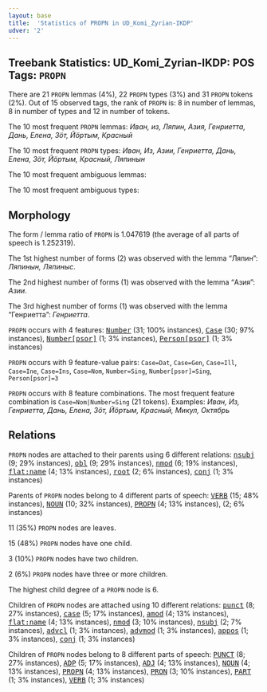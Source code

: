 ```yaml
---
layout: base
title:  'Statistics of PROPN in UD_Komi_Zyrian-IKDP'
udver: '2'
---
```


## Treebank Statistics: UD_Komi_Zyrian-IKDP: POS Tags: `PROPN`

There are 21 `PROPN` lemmas (4%), 22 `PROPN` types (3%) and 31 `PROPN` tokens (2%).
Out of 15 observed tags, the rank of `PROPN` is: 8 in number of lemmas, 8 in number of types and 12 in number of tokens.

The 10 most frequent `PROPN` lemmas: <em>Иван, из, Ляпин, Азия, Генриетта, Дань, Елена, Зӧт, Йӧртым, Красный</em>

The 10 most frequent `PROPN` types:  <em>Иван, Из, Азии, Генриетта, Дань, Елена, Зӧт, Йӧртым, Красный, Ляпинын</em>

The 10 most frequent ambiguous lemmas: 

The 10 most frequent ambiguous types:  



## Morphology

The form / lemma ratio of `PROPN` is 1.047619 (the average of all parts of speech is 1.252319).

The 1st highest number of forms (2) was observed with the lemma “Ляпин”: <em>Ляпинын, Ляпиныс</em>.

The 2nd highest number of forms (1) was observed with the lemma “Азия”: <em>Азии</em>.

The 3rd highest number of forms (1) was observed with the lemma “Генриетта”: <em>Генриетта</em>.

`PROPN` occurs with 4 features: <tt><a href="kpv_ikdp-feat-Number.html">Number</a></tt> (31; 100% instances), <tt><a href="kpv_ikdp-feat-Case.html">Case</a></tt> (30; 97% instances), <tt><a href="kpv_ikdp-feat-Number-psor.html">Number[psor]</a></tt> (1; 3% instances), <tt><a href="kpv_ikdp-feat-Person-psor.html">Person[psor]</a></tt> (1; 3% instances)

`PROPN` occurs with 9 feature-value pairs: `Case=Dat`, `Case=Gen`, `Case=Ill`, `Case=Ine`, `Case=Ins`, `Case=Nom`, `Number=Sing`, `Number[psor]=Sing`, `Person[psor]=3`

`PROPN` occurs with 8 feature combinations.
The most frequent feature combination is `Case=Nom|Number=Sing` (21 tokens).
Examples: <em>Иван, Из, Генриетта, Дань, Елена, Зӧт, Йӧртым, Красный, Микул, Октябрь</em>


## Relations

`PROPN` nodes are attached to their parents using 6 different relations: <tt><a href="kpv_ikdp-dep-nsubj.html">nsubj</a></tt> (9; 29% instances), <tt><a href="kpv_ikdp-dep-obl.html">obl</a></tt> (9; 29% instances), <tt><a href="kpv_ikdp-dep-nmod.html">nmod</a></tt> (6; 19% instances), <tt><a href="kpv_ikdp-dep-flat-name.html">flat:name</a></tt> (4; 13% instances), <tt><a href="kpv_ikdp-dep-root.html">root</a></tt> (2; 6% instances), <tt><a href="kpv_ikdp-dep-conj.html">conj</a></tt> (1; 3% instances)

Parents of `PROPN` nodes belong to 4 different parts of speech: <tt><a href="kpv_ikdp-pos-VERB.html">VERB</a></tt> (15; 48% instances), <tt><a href="kpv_ikdp-pos-NOUN.html">NOUN</a></tt> (10; 32% instances), <tt><a href="kpv_ikdp-pos-PROPN.html">PROPN</a></tt> (4; 13% instances),  (2; 6% instances)

11 (35%) `PROPN` nodes are leaves.

15 (48%) `PROPN` nodes have one child.

3 (10%) `PROPN` nodes have two children.

2 (6%) `PROPN` nodes have three or more children.

The highest child degree of a `PROPN` node is 6.

Children of `PROPN` nodes are attached using 10 different relations: <tt><a href="kpv_ikdp-dep-punct.html">punct</a></tt> (8; 27% instances), <tt><a href="kpv_ikdp-dep-case.html">case</a></tt> (5; 17% instances), <tt><a href="kpv_ikdp-dep-amod.html">amod</a></tt> (4; 13% instances), <tt><a href="kpv_ikdp-dep-flat-name.html">flat:name</a></tt> (4; 13% instances), <tt><a href="kpv_ikdp-dep-nmod.html">nmod</a></tt> (3; 10% instances), <tt><a href="kpv_ikdp-dep-nsubj.html">nsubj</a></tt> (2; 7% instances), <tt><a href="kpv_ikdp-dep-advcl.html">advcl</a></tt> (1; 3% instances), <tt><a href="kpv_ikdp-dep-advmod.html">advmod</a></tt> (1; 3% instances), <tt><a href="kpv_ikdp-dep-appos.html">appos</a></tt> (1; 3% instances), <tt><a href="kpv_ikdp-dep-conj.html">conj</a></tt> (1; 3% instances)

Children of `PROPN` nodes belong to 8 different parts of speech: <tt><a href="kpv_ikdp-pos-PUNCT.html">PUNCT</a></tt> (8; 27% instances), <tt><a href="kpv_ikdp-pos-ADP.html">ADP</a></tt> (5; 17% instances), <tt><a href="kpv_ikdp-pos-ADJ.html">ADJ</a></tt> (4; 13% instances), <tt><a href="kpv_ikdp-pos-NOUN.html">NOUN</a></tt> (4; 13% instances), <tt><a href="kpv_ikdp-pos-PROPN.html">PROPN</a></tt> (4; 13% instances), <tt><a href="kpv_ikdp-pos-PRON.html">PRON</a></tt> (3; 10% instances), <tt><a href="kpv_ikdp-pos-PART.html">PART</a></tt> (1; 3% instances), <tt><a href="kpv_ikdp-pos-VERB.html">VERB</a></tt> (1; 3% instances)

